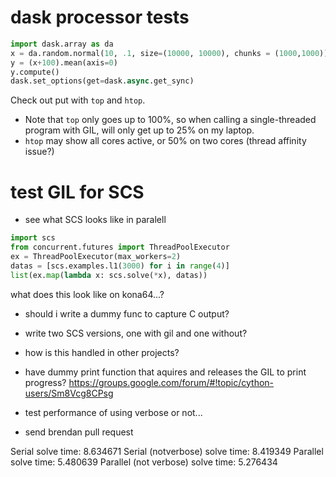 # dask processor tests

```python
import dask.array as da
x = da.random.normal(10, .1, size=(10000, 10000), chunks = (1000,1000))
y = (x+100).mean(axis=0)
y.compute()
dask.set_options(get=dask.async.get_sync)
```

Check out put with `top` and `htop`.
- Note that `top` only goes up to 100%, so when calling
a single-threaded program with GIL, will only
get up to 25% on my laptop.
- `htop` may show all cores active, or 50% on two cores (thread affinity issue?)

# test GIL for SCS
- see what SCS looks like in paralell

```python
import scs
from concurrent.futures import ThreadPoolExecutor
ex = ThreadPoolExecutor(max_workers=2)
datas = [scs.examples.l1(3000) for i in range(4)]
list(ex.map(lambda x: scs.solve(*x), datas))
```

what does this look like on kona64...?

- should i write a dummy func to capture C output?
- write two SCS versions, one with gil and one without?
- how is this handled in other projects?

- have dummy print function that aquires and releases the GIL to print progress?
https://groups.google.com/forum/#!topic/cython-users/Sm8Vcg8CPsg

- test performance of using verbose or not...
- send brendan pull request


Serial solve time: 8.634671
Serial (notverbose) solve time: 8.419349
Parallel solve time: 5.480639
Parallel (not verbose) solve time: 5.276434






